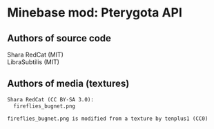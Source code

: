 Minebase mod: Pterygota API
===========================

Authors of source code
----------------------
Shara RedCat (MIT)  
LibraSubtilis (MIT)

Authors of media (textures)
---------------------------
```txt
Shara RedCat (CC BY-SA 3.0):
  fireflies_bugnet.png

fireflies_bugnet.png is modified from a texture by tenplus1 (CC0)
```
